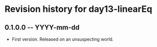 # Revision history for day13-linearEq

## 0.1.0.0 -- YYYY-mm-dd

* First version. Released on an unsuspecting world.
